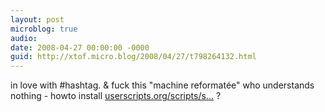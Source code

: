 ```yaml
---
layout: post
microblog: true
audio: 
date: 2008-04-27 00:00:00 -0000
guid: http://xtof.micro.blog/2008/04/27/t798264132.html
---
```

in love with #hashtag. &amp; fuck this "machine reformatée" who understands nothing - howto install  [userscripts.org/scripts/s...](http://userscripts.org/scripts/show/24208) ?
